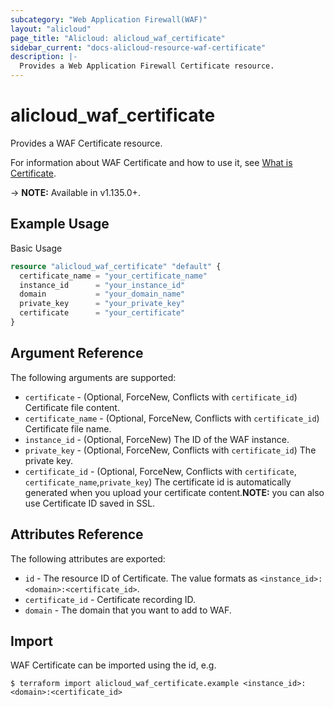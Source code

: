 ```yaml
---
subcategory: "Web Application Firewall(WAF)"
layout: "alicloud"
page_title: "Alicloud: alicloud_waf_certificate"
sidebar_current: "docs-alicloud-resource-waf-certificate"
description: |-
  Provides a Web Application Firewall Certificate resource.
---
```


# alicloud\_waf\_certificate

Provides a WAF Certificate resource.

For information about WAF Certificate and how to use it, see [What is Certificate](https://www.alibabacloud.com/help/doc-detail/28517.htm).

-> **NOTE:** Available in v1.135.0+.

## Example Usage

Basic Usage

```terraform
resource "alicloud_waf_certificate" "default" {
  certificate_name = "your_certificate_name"
  instance_id      = "your_instance_id"
  domain           = "your_domain_name"
  private_key      = "your_private_key"
  certificate      = "your_certificate"
}
```

## Argument Reference

The following arguments are supported:

* `certificate` - (Optional, ForceNew, Conflicts with `certificate_id`) Certificate file content.
* `certificate_name` - (Optional, ForceNew, Conflicts with `certificate_id`) Certificate file name.
* `instance_id` - (Optional, ForceNew) The ID of the WAF instance.
* `private_key` - (Optional, ForceNew, Conflicts with `certificate_id`) The private key.
* `certificate_id` - (Optional, ForceNew, Conflicts with `certificate`, `certificate_name`,`private_key`) The certificate id is automatically generated when you upload your certificate content.**NOTE:** you can also use Certificate ID saved in SSL.

## Attributes Reference

The following attributes are exported:

* `id` - The resource ID of Certificate. The value formats as `<instance_id>:<domain>:<certificate_id>`.
* `certificate_id` - Certificate recording ID.
* `domain` - The domain that you want to add to WAF.

## Import

WAF Certificate can be imported using the id, e.g.

```
$ terraform import alicloud_waf_certificate.example <instance_id>:<domain>:<certificate_id>
```